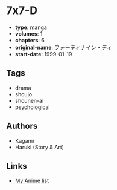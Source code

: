 # 7x7-D

-   **type**: manga
-   **volumes**: 1
-   **chapters**: 6
-   **original-name**: フォーティナイン・ディ
-   **start-date**: 1999-01-19

## Tags

-   drama
-   shoujo
-   shounen-ai
-   psychological

## Authors

-   Kagami
-   Haruki (Story & Art)

## Links

-   [My Anime list](https://myanimelist.net/manga/13609/7x7-D)
